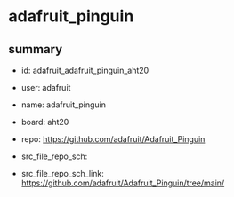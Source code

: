 # adafruit_pinguin
 
## summary 
* id: adafruit_adafruit_pinguin_aht20
* user: adafruit
* name: adafruit_pinguin
* board: aht20
* repo: https://github.com/adafruit/Adafruit_Pinguin



* src_file_repo_sch: 
* src_file_repo_sch_link: https://github.com/adafruit/Adafruit_Pinguin/tree/main/




